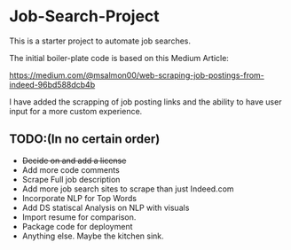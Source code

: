 # Job-Search-Project
 
This is a starter project to automate job searches. 

The initial boiler-plate code is based on this Medium Article:

https://medium.com/@msalmon00/web-scraping-job-postings-from-indeed-96bd588dcb4b

I have added the scrapping of job posting links and the ability to have user input for a more custom experience.

## TODO:(In no certain order)

- ~~Decide on and add a license~~
- Add more code comments
- Scrape Full job description
- Add more job search sites to scrape than just Indeed.com
- Incorporate NLP for Top Words
- Add DS statiscal Analysis on NLP with visuals
- Import resume for comparison.
- Package code for deployment
- Anything else. Maybe the kitchen sink.

